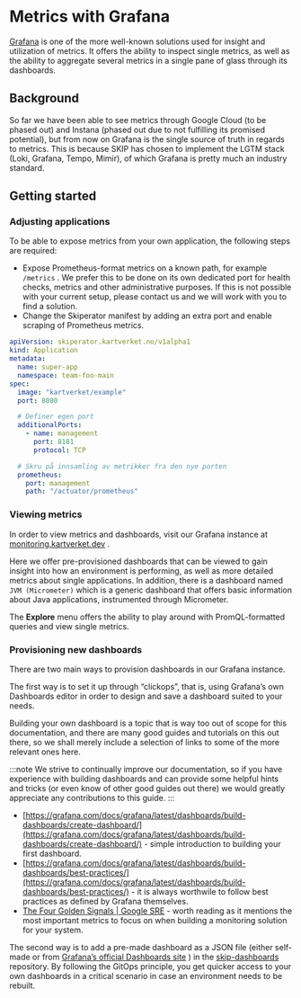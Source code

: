 # Metrics with Grafana

[Grafana](https://grafana.com/oss/) is one of the more well-known solutions used for insight and utilization of metrics. It offers the ability to inspect single metrics, as well as the ability to aggregate several metrics in a single pane of glass through its dashboards.

## Background

So far we have been able to see metrics through Google Cloud (to be phased out) and Instana (phased out due to not fulfilling its promised potential), but from now on Grafana is the single source of truth in regards to metrics. This is because SKIP has chosen to implement the LGTM stack (Loki, Grafana, Tempo, Mimir), of which Grafana is pretty much an industry standard.

## Getting started

### Adjusting applications

To be able to expose metrics from your own application, the following steps are required:

- Expose Prometheus-format metrics on a known path, for example `/metrics` . We prefer this to be done on its own dedicated port for health checks, metrics and other administrative purposes. If this is not possible with your current setup, please contact us and we will work with you to find a solution.
- Change the Skiperator manifest by adding an extra port and enable scraping of Prometheus metrics.

```yaml
apiVersion: skiperator.kartverket.no/v1alpha1
kind: Application
metadata:
  name: super-app
  namespace: team-foo-main
spec:
  image: "kartverket/example"
  port: 8080

  # Definer egen port
  additionalPorts:
    - name: management
      port: 8181
      protocol: TCP

  # Skru på innsamling av metrikker fra den nye porten
  prometheus:
    port: management
    path: "/actuator/prometheus"

```

### Viewing metrics

In order to view metrics and dashboards, visit our Grafana instance at [monitoring.kartverket.dev](https://monitoring.kartverket.dev/) .

Here we offer pre-provisioned dashboards that can be viewed to gain insight into how an environment is performing, as well as more detailed metrics about single applications. In addition, there is a dashboard named `JVM (Micrometer)` which is a generic dashboard that offers basic information about Java applications, instrumented through Micrometer.

The **Explore** menu offers the ability to play around with PromQL-formatted queries and view single metrics.

### Provisioning new dashboards

There are two main ways to provision dashboards in our Grafana instance.

The first way is to set it up through “clickops”, that is, using Grafana’s own Dashboards editor in order to design and save a dashboard suited to your needs.

Building your own dashboard is a topic that is way too out of scope for this documentation, and there are many good guides and tutorials on this out there, so we shall merely include a selection of links to some of the more relevant ones here.

:::note
We strive to continually improve our documentation, so if you have experience with building dashboards and can provide some helpful hints and tricks (or even know of other good guides out there) we would greatly appreciate any contributions to this guide.
:::

- [https://grafana.com/docs/grafana/latest/dashboards/build-dashboards/create-dashboard/](https://grafana.com/docs/grafana/latest/dashboards/build-dashboards/create-dashboard/) - simple introduction to building your first dashboard.
- [https://grafana.com/docs/grafana/latest/dashboards/build-dashboards/best-practices/](https://grafana.com/docs/grafana/latest/dashboards/build-dashboards/best-practices/) - it is always worthwile to follow best practices as defined by Grafana themselves.
- [The Four Golden Signals | Google SRE](https://sre.google/sre-book/monitoring-distributed-systems/#xref_monitoring_golden-signals) - worth reading as it mentions the most important metrics to focus on when building a monitoring solution for your system.

The second way is to add a pre-made dashboard as a JSON file (either self-made or from [Grafana’s official Dashboards site](https://grafana.com/grafana/dashboards/) ) in the [skip-dashboards](https://github.com/kartverket/skip-dashboards) repository. By following the GitOps principle, you get quicker access to your own dashboards in a critical scenario in case an environment needs to be rebuilt.
